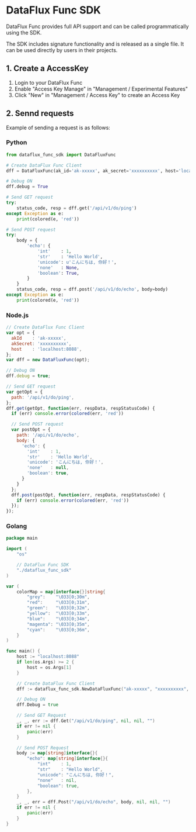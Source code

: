 # DataFlux Func SDK

DataFlux Func provides full API support and can be called programmatically using the SDK.

The SDK includes signature functionality and is released as a single file. It can be used directly by users in their projects.

## 1. Create a AccessKey

1. Login to your DataFlux Func
2. Enable "Access Key Manage" in "Management / Experimental Features"
3. Click "New" in "Management / Access Key" to create an Access Key

## 2. Sennd requests

Example of sending a request is as follows:

### Python

```python
from dataflux_func_sdk import DataFluxFunc

# Create DataFlux Func Client
dff = DataFluxFunc(ak_id='ak-xxxxx', ak_secret='xxxxxxxxxx', host='localhost:8088')

# Debug ON
dff.debug = True

# Send GET request
try:
    status_code, resp = dff.get('/api/v1/do/ping')
except Exception as e:
    print(colored(e, 'red'))

# Send POST request
try:
    body = {
        'echo': {
            'int'    : 1,
            'str'    : 'Hello World',
            'unicode': u'こんにちは, 你好！',
            'none'   : None,
            'boolean': True,
        }
    }
    status_code, resp = dff.post('/api/v1/do/echo', body=body)
except Exception as e:
    print(colored(e, 'red'))
```

### Node.js

```javascript
// Create DataFlux Func Client
var opt = {
  akId    : 'ak-xxxxx',
  akSecret: 'xxxxxxxxxx',
  host    : 'localhost:8088',
};
var dff = new DataFluxFunc(opt);

// Debug ON
dff.debug = true;

// Send GET request
var getOpt = {
  path: '/api/v1/do/ping',
};
dff.get(getOpt, function(err, respData, respStatusCode) {
  if (err) console.error(colored(err, 'red'))

  // Send POST request
  var postOpt = {
    path: '/api/v1/do/echo',
    body: {
      'echo': {
        'int'    : 1,
        'str'    : 'Hello World',
        'unicode': 'こんにちは, 你好！',
        'none'   : null,
        'boolean': true,
      }
    }
  };
  dff.post(postOpt, function(err, respData, respStatusCode) {
    if (err) console.error(colored(err, 'red'))
  });
});
```

### Golang

```go
package main

import (
    "os"

    // DataFlux Func SDK
    "./dataflux_func_sdk"
)

var (
    colorMap = map[interface{}]string{
        "grey":    "\033[0;30m",
        "red":     "\033[0;31m",
        "green":   "\033[0;32m",
        "yellow":  "\033[0;33m",
        "blue":    "\033[0;34m",
        "magenta": "\033[0;35m",
        "cyan":    "\033[0;36m",
    }
)

func main() {
    host := "localhost:8088"
    if len(os.Args) >= 2 {
        host = os.Args[1]
    }

    // Create DataFlux Func Client
    dff := dataflux_func_sdk.NewDataFluxFunc("ak-xxxxx", "xxxxxxxxxx", host, 30, false)

    // Debug ON
    dff.Debug = true

    // Send GET Request
    _, _, err := dff.Get("/api/v1/do/ping", nil, nil, "")
    if err != nil {
        panic(err)
    }

    // Send POST Request
    body := map[string]interface{}{
        "echo": map[string]interface{}{
            "int"    : 1,
            "str"    : "Hello World",
            "unicode": "こんにちは, 你好！",
            "none"   : nil,
            "boolean": true,
        },
    }
    _, _, err = dff.Post("/api/v1/do/echo", body, nil, nil, "")
    if err != nil {
        panic(err)
    }
}
```
